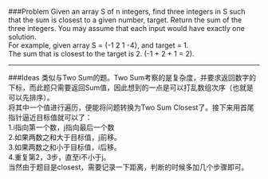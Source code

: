 ###Problem
Given an array S of n integers, find three integers in S such that the sum is closest to a given number, target. Return the sum of the three integers. You may assume that each input would have exactly one solution.  
For example, given array S = {-1 2 1 -4}, and target = 1.  
The sum that is closest to the target is 2. (-1 + 2 + 1 = 2). 

---

###Ideas
类似与Two Sum的题。Two Sum考察的是复杂度，并要求返回数字的下标，而此题只需要返回Sum值，因此想到的一点是可以打乱数组次序（也就是可以先排序）。  
将其中一个值进行遍历，便能将问题转换为Two Sum Closest了。接下来用首尾指针逼近目标值就可以了：  
1.i指向第一个数，j指向最后一个数  
2.如果两数之和大于目标值，j前移。  
3.如果两数之和小于目标值，i后移。  
4.重复第2，3步，直至i不小于j。  
当然由于题目是closest，需要记录一下距离，判断的时候多加几个步骤即可。
